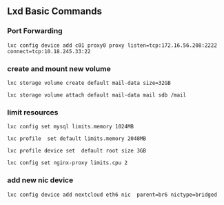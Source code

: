 ## Lxd Basic Commands
### Port Forwarding

```
lxc config device add c01 proxy0 proxy listen=tcp:172.16.56.208:2222 connect=tcp:10.18.245.33:22
```

### create and mount new volume

`lxc storage volume create default mail-data size=32GB`

`lxc storage volume attach default mail-data mail sdb /mail`

### limit resources

`lxc config set mysql limits.memory 1024MB`

`lxc profile  set default limits.memory 2048MB`

`lxc profile device set  default root size 3GB`

`lxc config set nginx-proxy limits.cpu 2`

### add new nic device
`lxc config device add nextcloud eth6 nic  parent=br6 nictype=bridged`
